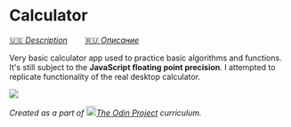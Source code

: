 # Calculator
[:us: *Description*](https://github.com/obviouslymilk/web-calculator/blob/main/README.md)        [:ru: *Описание*](https://github.com/obviouslymilk/web-calculator/blob/main/README.RU.md)

Very basic calculator app used to practice basic algorithms and functions. It's still subject to the **JavaScript floating point precision**. I attempted to replicate functionality of the real desktop calculator.

<img src="https://user-images.githubusercontent.com/68001894/192670799-ae108418-e6d8-4d31-b06a-48d624631d70.png" data-canonical-src="https://user-images.githubusercontent.com/68001894/192670799-ae108418-e6d8-4d31-b06a-48d624631d70.png"/>

*Created as a part of <img src="https://github.com/TheOdinProject/theodinproject/blob/main/app/assets/images/icons/odin-icon.svg" data-canonical-src="https://github.com/TheOdinProject/theodinproject/blob/main/app/assets/images/icons/odin-icon.svg" width="18" height="18"/>[The Odin Project](https://www.theodinproject.com/dashboard) curriculum.*
